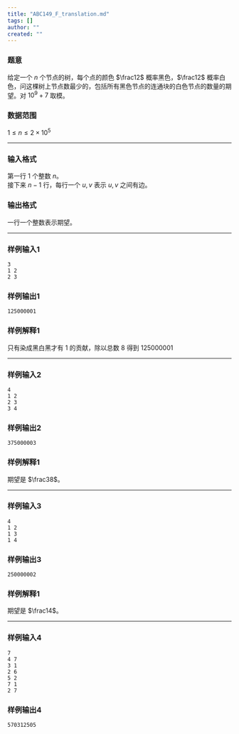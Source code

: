 ```yaml
---
title: "ABC149_F_translation.md"
tags: []
author: ""
created: ""
---
```


### 题意 
给定一个 $n$ 个节点的树，每个点的颜色 $\frac12$ 概率黑色，$\frac12$ 概率白色，问这棵树上节点数最少的，包括所有黑色节点的连通块的白色节点的数量的期望。对 $10^9+7$ 取模。
### 数据范围
$1\le n\le 2\times 10^5$

---
### 输入格式
第一行 $1$ 个整数 $n$。  
接下来 $n-1$ 行，每行一个 $u,v$ 表示 $u,v$ 之间有边。
### 输出格式
一行一个整数表示期望。

---
### 样例输入1
```
3
1 2
2 3
```
### 样例输出1
```
125000001
```
### 样例解释1
只有染成黑白黑才有 $1$ 的贡献，除以总数 $8$ 得到 $125000001$

---
### 样例输入2
```
4
1 2
2 3
3 4
```
### 样例输出2
```
375000003
```
### 样例解释1
期望是 $\frac38$。

---
### 样例输入3
```
4
1 2
1 3
1 4
```
### 样例输出3
```
250000002
```
### 样例解释1
期望是 $\frac14$。

---
### 样例输入4
```
7
4 7
3 1
2 6
5 2
7 1
2 7
```
### 样例输出4
```
570312505
```

